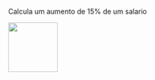 Calcula um aumento de 15% de um salario

<img src=https://github.com/user-attachments/assets/1c54f799-6bd2-4942-9cd9-f47da9301488 width=100>
